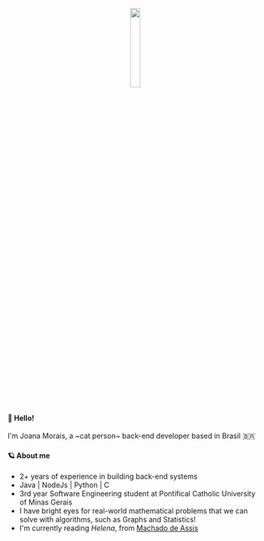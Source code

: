 <p align="center">
  <img width=20% src="https://i.pinimg.com/564x/9e/70/d9/9e70d9b7ae230434473aa6923739623a.jpg" />
</p>

#### 🖖 Hello!
I'm Joana Morais, a ~cat person~ back-end developer based in Brasil 🇧🇷

#### 🪐 About me
* 2+ years of experience in building back-end systems <br>
* Java | NodeJs | Python | C <br>
* 3rd year Software Engineering student at Pontifical Catholic University of Minas Gerais<br>
* I have bright eyes for real-world mathematical problems that we can solve with algorithms, such as Graphs and Statistics!<br>
* I'm currently reading *Helena*, from [Machado de Assis](https://en.wikipedia.org/wiki/Machado_de_Assis) <br>
